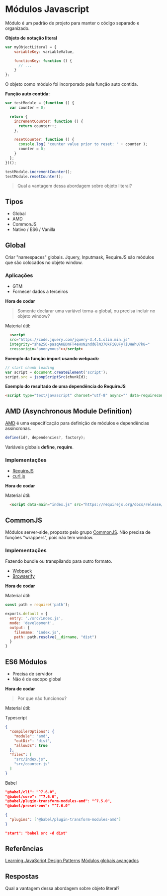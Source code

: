# Módulos Javascript

Módulo é um padrão de projeto para manter o código separado e organizado.

**Objeto de notação literal**
```js
var myObjectLiteral = {
    variableKey: variableValue,

    functionKey: function () {
      // ...
    }
};
```

O objeto como módulo foi incorporado pela função auto contida.

**Função auto contida:**
```js
var testModule = (function () {
  var counter = 0;

  return {
    incrementCounter: function () {
      return counter++;
    },

    resetCounter: function () {
      console.log( "counter value prior to reset: " + counter );
      counter = 0;
    }
  };
})();

testModule.incrementCounter();
testModule.resetCounter();
```

> Qual a vantagem dessa abordagem sobre objeto literal?

## Tipos

- Global
- AMD
- CommonJS
- Nativo / ES6 / Vanilla

## Global

Criar "namespaces" globais.
Jquery, Inputmask, RequireJS são módulos que são colocados no objeto window.

### Aplicações

- GTM
- Fornecer dados a terceiros

**Hora de codar**

> Somente declarar uma variável torna-a global, ou precisa incluir no objeto window?

Material útil:
```html
  <script
  src="https://code.jquery.com/jquery-3.4.1.slim.min.js"
  integrity="sha256-pasqAKBDmFT4eHoN2ndd6lN370kFiGUFyTiUHWhU7k8="
  crossorigin="anonymous"></script>
```

**Exemplo da função import usando webpack:**

```js
// start chunk loading
var script = document.createElement('script');
script.src = jsonpScriptSrc(chunkId);
```

**Exemplo do resultado de uma dependência do RequireJS**

```html
<script type="text/javascript" charset="utf-8" async="" data-requirecontext="_" data-requiremodule="counter.js" src="counter.js"></script>
```

## AMD (Asynchronous Module Definition)

[AMD](https://github.com/amdjs/amdjs-api/blob/master/AMD.md) é uma especificação para definição de módulos e dependências assíncronas.

```js
define(id?, dependencies?, factory);
```

Variáveis globais **define**, **require**.

### Implementações

- [RequireJS](https://requirejs.org/)
- [curl.js](https://github.com/cujojs/curl)

**Hora de codar**

Material útil:
```html
  <script data-main="index.js" src="https://requirejs.org/docs/release/2.3.6/minified/require.js"></script>
```

## CommonJS

Módulos server-side, proposto pelo grupo [CommonJS](http://www.commonjs.org/). Não precisa de funções "wrappers", pois não tem window.

### Implementações

Fazendo bundle ou transpilando para outro formato.

- [Webpack](https://webpack.js.org/)
- [Browserify](http://browserify.org/)

**Hora de codar**

Material útil:
```js
const path = require('path');

exports.default = {
  entry: './src/index.js',
  mode: 'development',
  output: {
    filename: 'index.js',
    path: path.resolve(__dirname, "dist")
  }
}
```

## ES6 Módulos

- Precisa de servidor
- Não é de escopo global

**Hora de codar**

> Por que não funcionou?

Material útil:

Typescript
```json
{
  "compilerOptions": {
    "module": "amd",
    "outDir": "dist",
    "allowJs": true
  },
  "files": [
    "src/index.js",
    "src/counter.js"
  ]
}
```

Babel
```json
"@babel/cli": "^7.6.0",
"@babel/core": "^7.6.0",
"@babel/plugin-transform-modules-amd": "^7.5.0",
"@babel/preset-env": "^7.6.0"
```

```json
{
  "plugins": ["@babel/plugin-transform-modules-amd"]
}
```

```json
"start": "babel src -d dist"
```

## Referências

[Learning JavaScript Design Patterns](https://addyosmani.com/resources/essentialjsdesignpatterns/book/)
[Módulos globais avançados](http://www.adequatelygood.com/JavaScript-Module-Pattern-In-Depth.html)

## Respostas

Qual a vantagem dessa abordagem sobre objeto literal?
